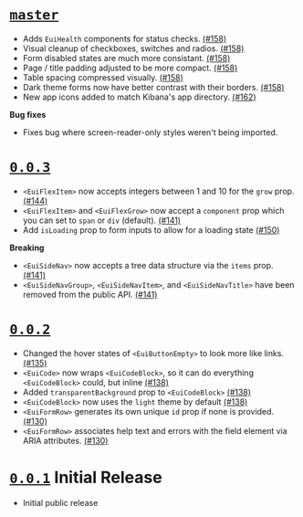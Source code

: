 # [`master`](https://github.com/elastic/eui/tree/master)

- Adds `EuiHealth` components for status checks. [(#158)](https://github.com/elastic/eui/pull/158)
- Visual cleanup of checkboxes, switches and radios. [(#158)](https://github.com/elastic/eui/pull/158)
- Form disabled states are much more consistant. [(#158)](https://github.com/elastic/eui/pull/158)
- Page / title padding adjusted to be more compact. [(#158)](https://github.com/elastic/eui/pull/158)
- Table spacing compressed visually. [(#158)](https://github.com/elastic/eui/pull/158)
- Dark theme forms now have better contrast with their borders. [(#158)](https://github.com/elastic/eui/pull/158)
- New app icons added to match Kibana's app directory. [(#162)](https://github.com/elastic/eui/pull/162)

**Bug fixes**

- Fixes bug where screen-reader-only styles weren't being imported.


# [`0.0.3`](https://github.com/elastic/eui/tree/v0.0.3)

- `<EuiFlexItem>` now accepts integers between 1 and 10 for the `grow` prop. [(#144)](https://github.com/elastic/eui/pull/144)
- `<EuiFlexItem>` and `<EuiFlexGrow>` now accept a `component` prop which you can set to `span` or `div` (default). [(#141)](https://github.com/elastic/eui/pull/141)
- Add `isLoading` prop to form inputs to allow for a loading state [(#150)](https://github.com/elastic/eui/pull/150)

**Breaking**
- `<EuiSideNav>` now accepts a tree data structure via the `items` prop. [(#141)](https://github.com/elastic/eui/pull/141)
- `<EuiSideNavGroup>`, `<EuiSideNavItem>`, and `<EuiSideNavTitle>` have been removed from the public API. [(#141)](https://github.com/elastic/eui/pull/141)

# [`0.0.2`](https://github.com/elastic/eui/tree/v0.0.2)

- Changed the hover states of `<EuiButtonEmpty>` to look more like links. [(#135)](https://github.com/elastic/eui/pull/135)
- `<EuiCode>` now wraps `<EuiCodeBlock>`, so it can do everything `<EuiCodeBlock>` could, but inline [(#138)](https://github.com/elastic/eui/pull/138)
- Added `transparentBackground` prop to `<EuiCodeBlock>` [(#138)](https://github.com/elastic/eui/pull/138)
- `<EuiCodeBlock>` now uses the `light` theme by default [(#138)](https://github.com/elastic/eui/pull/138)
- `<EuiFormRow>` generates its own unique `id` prop if none is provided. [(#130)](https://github.com/elastic/eui/pull/130)
- `<EuiFormRow>` associates help text and errors with the field element via ARIA attributes. [(#130)](https://github.com/elastic/eui/pull/130)

# [`0.0.1`](https://github.com/elastic/eui/tree/v0.0.1) Initial Release

- Initial public release
